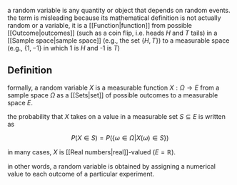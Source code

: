 a random variable is any quantity or object that depends on random events. the term is misleading because its mathematical definition is not actually random or a variable, it is a [[Function|function]] from possible [[Outcome|outcomes]] (such as a coin flip, i.e. heads $H$ and $T$ tails) in a [[Sample space|sample space]] (e.g., the set $\{H,T\}$) to a measurable space (e.g., $\{1,-1\}$ in which 1 is $H$ and -1 is $T$) 

## Definition

formally, a random variable $X$ is a measurable function $X:\Omega\rightarrow E$ from a sample space $\Omega$ as a [[Sets|set]] of possible outcomes to a measurable space $E$.

the probability that $X$ takes on a value in a measurable set $S\subseteq E$ is written as

$$
P(X\in S)=P(\{\omega\in\Omega|X(\omega)\in S\})
$$

in many cases, $X$ is [[Real numbers|real]]-valued ($E=\mathbb{R}$). 

in other words, a random variable is obtained by assigning a numerical value to each outcome of a particular experiment.